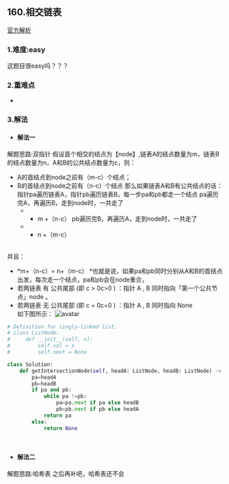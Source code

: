 ## 160.相交链表

[官方解析](<https://leetcode-cn.com/problems/intersection-of-two-linked-lists/solution/xiang-jiao-lian-biao-by-leetcode-solutio-a8jn/>)

### 1.难度:easy

这题目很easy吗？？？

### 2.重难点

*

### 3.解法

* #### 解法一

解题思路:双指针
假设首个相交的结点为【node】,链表A的结点数量为m，链表B的结点数量为n，A和B的公共结点数量为c，则：

* A的首结点到node之前有（m-c）个结点；
* B的首结点到node之前有（n-c）个结点
那么如果链表A和B有公共结点的话：
指针pa遍历链表A，指针pb遍历链表B，每一步pa和pb都走一个结点
pa遍历完A，再遍历B，走到node时，一共走了
  * * m +（n-c）
pb遍历完B，再遍历A，走到node时，一共走了
  * * n +（m-c）
  <br/>
并且：
* *m+（n-c）= n+（m-c）
*也就是说，如果pa和pb同时分别从A和B的首结点出发，每次走一个结点，pa和pb会在node重合，
* 若两链表 有 公共尾部 (即 c > 0c>0 ) ：指针 A , B 同时指向「第一个公共节点」node 。
* 若两链表 无 公共尾部 (即 c = 0c=0 ) ：指针 A , B 同时指向 None
  <br/>
如下图所示：
![avatar](https://pic.leetcode-cn.com/1614527163-BKaiqs-Picture1.png)

```python
# Definition for singly-linked list.
# class ListNode:
#     def __init__(self, x):
#         self.val = x
#         self.next = None

class Solution:
    def getIntersectionNode(self, headA: ListNode, headB: ListNode) -> ListNode:
        pa=headA
        pb=headB
        if pa and pb:
            while pa !=pb:
                pa=pa.next if pa else headB
                pb=pb.next if pb else headA
            return pa
        else:
            return None

   
```

* #### 解法二

解题思路:哈希表
之后再补吧，哈希表还不会
